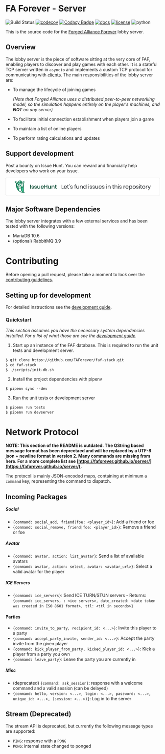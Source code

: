 # FA Forever - Server
![Build Status](https://github.com/FAForever/server/actions/workflows/test.yml/badge.svg?branch=develop)
[![codecov](https://codecov.io/gh/FAForever/server/branch/develop/graph/badge.svg?token=55ndgNQdUv)](https://codecov.io/gh/FAForever/server)
[![Codacy Badge](https://app.codacy.com/project/badge/Grade/ada42f6e09a341a88f3dae262a43e86e)](https://www.codacy.com/gh/FAForever/server/dashboard?utm_source=github.com&amp;utm_medium=referral&amp;utm_content=FAForever/server&amp;utm_campaign=Badge_Grade)
[![docs](https://img.shields.io/badge/docs-latest-purple)](https://faforever.github.io/server/)
[![license](https://img.shields.io/badge/license-GPLv3-blue)](license.txt)
![python](https://img.shields.io/badge/python-3.10-3776AB)

This is the source code for the
[Forged Alliance Forever](https://www.faforever.com/) lobby server.

## Overview
The lobby server is the piece of software sitting at the very core of FAF,
enabling players to discover and play games with each other. It is a stateful
TCP server written in `asyncio` and implements a custom TCP protocol for
communicating with [clients](https://github.com/FAForever/downlords-faf-client).
The main responsibilities of the lobby server are:
-   To manage the lifecycle of joining games

    *(Note that Forged Alliance uses a distributed peer-to-peer networking model,
    so the simulation happens entirely on the player's machines, and **NOT** on
    any server)*

-   To facilitate initial connection establishment when players join a game

-   To maintain a list of online players

-   To perform rating calculations and updates

## Support development

Post a bounty on Issue Hunt. You can reward and financially help developers who
work on your issue.

[![Issue hunt](https://github.com/BoostIO/issuehunt-materials/raw/master/v1/issuehunt-button-v1.svg?sanitize=true)](https://issuehunt.io/r/FAForever/server)

## Major Software Dependencies

The lobby server integrates with a few external services and has been tested
with the following versions:

-   MariaDB 10.6
-   (optional) RabbitMQ 3.9

# Contributing

Before opening a pull request, please take a moment to look over the
[contributing guidelines](CONTRIBUTING.md).

## Setting up for development
For detailed instructions see the [development guide](DEVELOPMENT.md).

### Quickstart
*This section assumes you have the necessary system dependencies installed. For
a list of what those are see the [development guide](DEVELOPMENT.md).*

1.  Start up an instance of the FAF database. This is required to run the unit tests
and development server.
```
$ git clone https://github.com/FAForever/faf-stack.git
$ cd faf-stack
$ ./scripts/init-db.sh
```

2.  Install the project dependencies with pipenv
```
$ pipenv sync --dev
```

3.  Run the unit tests or development server
```
$ pipenv run tests
$ pipenv run devserver
```

# Network Protocol
**NOTE: This section of the README is outdated. The QString based message
format has been deprectaed and will be replaced by a UTF-8 json + newline
format in version 2. Many commands are missing from here. For a more complete
list see [https://faforever.github.io/server/](https://faforever.github.io/server/).**

The protocol is mainly JSON-encoded maps, containing at minimum a `command` key,
representing the command to dispatch.

## Incoming Packages

##### Social
-   `{command: social_add, friend|foe: <player_id>}`: Add a friend or foe
-   `{command: social_remove, friend|foe: <player_id>}`: Remove a friend or foe

##### Avatar
-   `{command: avatar, action: list_avatar}`: Send a list of available avatars
-   `{command: avatar, action: select, avatar: <avatar_url>}`: Select a valid avatar for the player

##### ICE Servers

-   `{command: ice_servers}`: Send ICE TURN/STUN servers - Returns: `{command: ice_servers, : <ice servers>, date_created: <date token was created in ISO 8601 format>, ttl: <ttl in seconds>}`

#### Parties
-   `{command: invite_to_party, recipient_id: <...>}`: Invite this player to a party
-   `{command: accept_party_invite, sender_id: <...>}`: Accept the party invite from the given player
-   `{command: kick_player_from_party, kicked_player_id: <...>}`: Kick a player from a party you own
-   `{command: leave_party}`: Leave the party you are currently in

##### Misc

-   (deprecated) `{command: ask_session}`: response with a welcome command and a valid session (can be delayed)
-   `{command: hello, version: <...>, login: <...>, password: <...>, unique_id: <...>, (session: <...>)}`: Log in to the server

##  Stream (Deprecated)

The stream API is deprecated, but currently the following message types are supported:

-   `PING`: response with a `PONG`
-   `PONG`: internal state changed to ponged
